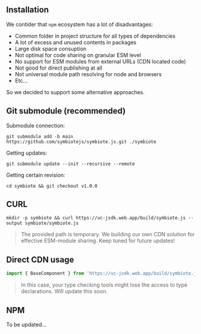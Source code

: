 ## Installation

We contider that `npm` ecosystem has a lot of disadvantages:

* Common folder in project structure for all types of dependencies
* A lot of excess and unused contents in packages
* Large disk space consuption
* Not optimal for code sharing on granular ESM level
* No support for ESM modules from external URLs (CDN located code)
* Not good for direct publishing at all
* Not universal module path resolving for node and browsers
* Etc...

So we decided to support some alternative approaches.

## Git submodule (recommended)

Submodule connection:

`git submodule add -b main https://github.com/symbiotejs/symbiote.js.git ./symbiote`

Getting updates: 

`git submodule update --init --recursive --remote`

Getting certain revision:

`cd symbiote && git checkout v1.0.0`

## CURL
`mkdir -p symbiote && curl https://uc-jsdk.web.app/build/symbiote.js --output symbiote/symbiote.js`

> The provided path is temporary. We building our own CDN solution for effective ESM-module sharing. Keep tuned for future updates!

## Direct CDN usage

```js
import { BaseComponent } from 'https://uc-jsdk.web.app/build/symbiote.js';
```

> In this case, your type checking tools might lose the access to type declarations. Will update this soon.

## NPM

To be updated...